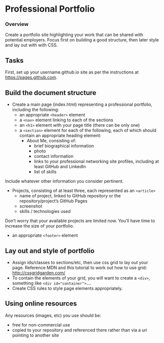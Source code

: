 # Professional Portfolio

### Overview

Create a portfolio site highlighting your work that can be shared with potential employers. Focus first on building a good structure, then later style and lay out with with CSS.

## Tasks 
First, set up your username.github.io site as per the instructions at https://pages.github.com.

## Build the document structure
* Create a main page (index.html) representing a professional portfolio, including the following:
  * an appropriate  ```<header>``` element
  * a ```<nav>``` element linking to each of the sections
  * an ```<h1>``` element with your page title (there can be only one)
  * a ```<section>``` element for each of the following, each of which should contain an appropriate heading element:
    * About Me, consisting of:
      * brief biographical information
      * photo
      * contact information
      * links to your professional networking site profiles, including at least GitHub and LinkedIn
      * list of skills

Include whatever other information you consider pertinent.

  * Projects, consisting of at least three, each represented as an ```<article>```
    * name of project, linked to GitHub repository or the repository/project’s GitHub Pages
    * screenshot
    * skills / technologies used

Don’t worry that your available projects are limited now. You’ll have time to increase the size of your portfolio.

* an appropriate ```<footer>``` element

## Lay out and style of portfolio
* Assign ids/classes to sections/etc, then use css grid to lay out your page. Reference MDN and this tutorial to work out how to use grid: http://cssgridgarden.com/
* To contain the elements of your grid, you will want to create a ```<div>```, something like ```<div id="container">```...</div>.
* Create CSS rules to style page elements appropriately.

## Using online resources
Any resources (images, etc) you use should be:
* free for non-commercial use
* copied to your repository and referenced there rather than via a uri pointing to another site
